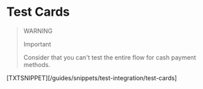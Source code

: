 # Test Cards

> WARNING
>
> Important
>
> Consider that you can't test the entire flow for cash payment methods.

[TXTSNIPPET][/guides/snippets/test-integration/test-cards]